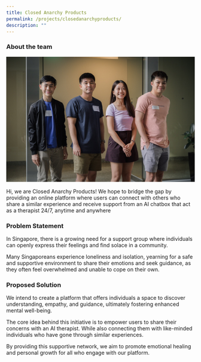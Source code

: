 ```yaml
---
title: Closed Anarchy Products
permalink: /projects/closedanarchyproducts/
description: ""
---
```

### About the team

![](/images/closed%20anarchy%20products%20large.jpeg)

Hi, we are Closed Anarchy Products! We hope to bridge the gap by providing an online platform where users can connect with others who share a similar experience and receive support from an AI chatbox that act as a therapist 24/7, anytime and anywhere

 
### Problem Statement

In Singapore, there is a growing need for a support group where individuals can openly express their feelings and find solace in a community. 

Many Singaporeans experience loneliness and isolation, yearning for a safe and supportive environment to share their emotions and seek guidance, as they often feel overwhelmed and unable to cope on their own.

### Proposed Solution

We intend to create a platform that offers individuals a space to discover understanding, empathy, and guidance, ultimately fostering enhanced mental well-being. 

The core idea behind this initiative is to empower users to share their concerns with an AI therapist. While also connecting them with like-minded individuals who have gone through similar experiences.

By providing this supportive network, we aim to promote emotional healing and personal growth for all who engage with our platform.